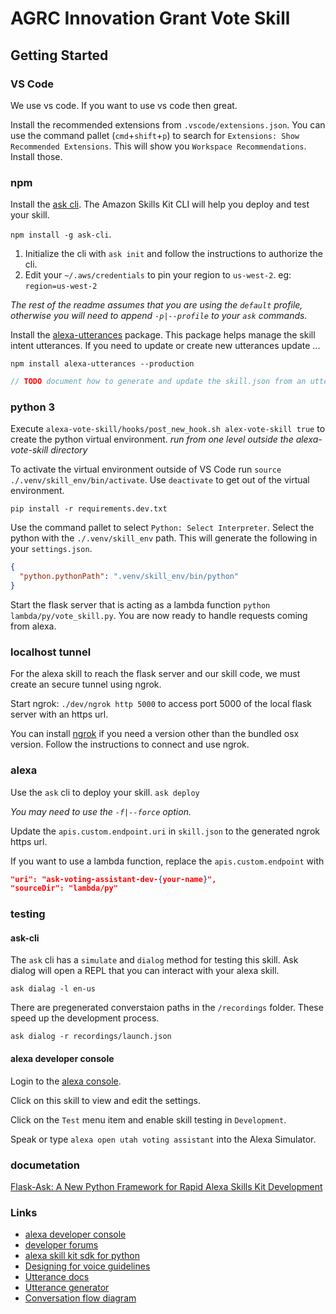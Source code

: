# AGRC Innovation Grant Vote Skill

## Getting Started

### VS Code

We use vs code. If you want to use vs code then great.

Install the recommended extensions from `.vscode/extensions.json`. You can use the command pallet (`cmd`+`shift`+`p`) to search for `Extensions: Show Recommended Extensions`. This will show you `Workspace Recommendations`. Install those.

### npm

Install the [ask cli](https://www.npmjs.com/package/ask-cli). The Amazon Skills Kit CLI will help you deploy and test your skill.

`npm install -g ask-cli`.

1. Initialize the cli with `ask init` and follow the instructions to authorize the cli.
1. Edit your `~/.aws/credentials` to pin your region to `us-west-2`. eg: `region=us-west-2`

_The rest of the readme assumes that you are using the `default` profile, otherwise you will need to append `-p|--profile` to your `ask` commands._

Install the [alexa-utterances](https://github.com/alexa-js/alexa-utterances) package. This package helps manage the skill intent utterances. If you need to update or create new utterances update ...

`npm install alexa-utterances --production`

```js
// TODO document how to generate and update the skill.json from an utterance file
```

### python 3

Execute `alexa-vote-skill/hooks/post_new_hook.sh alex-vote-skill true` to create the python virtual environment. _run from one level outside the alexa-vote-skill directory_

To activate the virtual environment outside of VS Code run `source ./.venv/skill_env/bin/activate`. Use `deactivate` to get out of the virtual environment.

`pip install -r requirements.dev.txt`

Use the command pallet to select `Python: Select Interpreter`. Select the python with the `./.venv/skill_env` path. This will generate the following in your `settings.json`.

```json
{
  "python.pythonPath": ".venv/skill_env/bin/python"
}
```

Start the flask server that is acting as a lambda function `python lambda/py/vote_skill.py`. You are now ready to handle requests coming from alexa.

### localhost tunnel

For the alexa skill to reach the flask server and our skill code, we must create an secure tunnel using ngrok.

Start ngrok: `./dev/ngrok http 5000` to access port 5000 of the local flask server with an https url.

You can install [ngrok](https://dashboard.ngrok.com/get-started) if you need a version other than the bundled osx version. Follow the instructions to connect and use ngrok.

### alexa

Use the `ask` cli to deploy your skill. `ask deploy`

_You may need to use the `-f|--force` option._

Update the `apis.custom.endpoint.uri` in `skill.json` to the generated ngrok https url.

If you want to use a lambda function, replace the `apis.custom.endpoint` with

```json
"uri": "ask-voting-assistant-dev-{your-name}",
"sourceDir": "lambda/py"
```

### testing

#### ask-cli

The `ask` cli has a `simulate` and `dialog` method for testing this skill. Ask dialog will open a REPL that you can interact with your alexa skill.

`ask dialag -l en-us`

There are pregenerated converstaion paths in the `/recordings` folder. These speed up the development process.

`ask dialog -r recordings/launch.json`

#### alexa developer console

Login to the [alexa console](https://developer.amazon.com/alexa/console/ask).

Click on this skill to view and edit the settings.

Click on the `Test` menu item and enable skill testing in `Development`.

Speak or type `alexa open utah voting assistant` into the Alexa Simulator.

### documetation

[Flask-Ask: A New Python Framework for Rapid Alexa Skills Kit Development](https://developer.amazon.com/blogs/post/Tx14R0IYYGH3SKT/Flask-Ask-A-New-Python-Framework-for-Rapid-Alexa-Skills-Kit-Development)

### Links

- [alexa developer console](https://developer.amazon.com/alexa/console)
- [developer forums](https://forums.developer.amazon.com)
- [alexa skill kit sdk for python](https://alexa-skills-kit-python-sdk.readthedocs.io/en/latest/)
- [Designing for voice guidelines](https://developer.amazon.com/docs/alexa-design/design-voice.html)
- [Utterance docs](https://developer.amazon.com/docs/custom-skills/create-intents-utterances-and-slots.html)
- [Utterance generator](https://github.com/alexa-js/alexa-utterances#readme)
- [Conversation flow diagram](https://docs.google.com/document/d/1TLqm82sRaVhT0VZiNSkF7g0l6N9Du89rHg-WZMqT2m0/)
